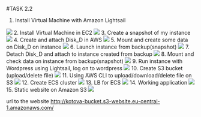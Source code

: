 #TASK 2.2

1. Install Virtual Machine with Amazon Lightsail
<img src="screenshots/1.png">
2. Install Virtual Machine in EC2
<img src="screenshots/2.png">
3. Create a snapshot of my instance 
<img src="screenshots/3.png">
4. Create and attach Disk_D in AWS
<img src="screenshots/4.png">
5. Mount and create some data on Disk_D on instance
<img src="screenshots/5.png">
6. Launch instance from backup(snapshot)
<img src="screenshots/6.png">
7. Detach Disk_D and attach to instance created from backup
<img src="screenshots/7.png">
8. Mount and check data on instance from backup(snapshot)
<img src="screenshots/8.png">
9. Run instance with Wordpress using Lightsail, log on to wordpress
<img src="screenshots/9.png">
10. Create S3 bucket (upload/delete file)
<img src="screenshots/10.png">
11. Using AWS CLI to upload/download/delete file on S3
<img src="screenshots/11.png">
12. Create ECS cluster 
<img src="screenshots/12.png">
13. LB for ECS
<img src="screenshots/13.png">
14. Working application
<img src="screenshots/14.png">
15. Static website on Amazon S3
<img src="screenshots/15.png">

url to the website http://kotova-bucket.s3-website.eu-central-1.amazonaws.com/